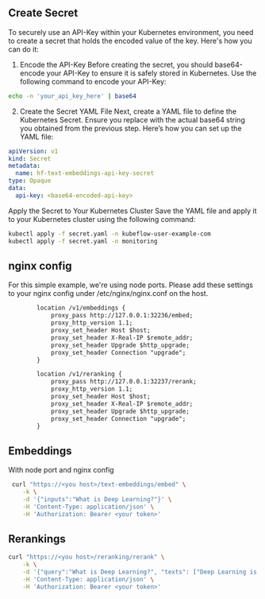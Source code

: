 ## Create Secret

To securely use an API-Key within your Kubernetes environment, you need to
create a secret that holds the encoded value of the key. Here's how you can do
it:

1. Encode the API-Key Before creating the secret, you should base64-encode your
   API-Key to ensure it is safely stored in Kubernetes. Use the following
   command to encode your API-Key:
```sh
echo -n 'your_api_key_here' | base64
```
2. Create the Secret YAML File Next, create a YAML file to define the
   Kubernetes Secret. Ensure you replace <base64-encoded-api-key> with the
   actual base64 string you obtained from the previous step. Here’s how you can
   set up the YAML file:

```yaml
apiVersion: v1
kind: Secret
metadata:
  name: hf-text-embeddings-api-key-secret
type: Opaque
data:
  api-key: <base64-encoded-api-key>
```

Apply the Secret to Your Kubernetes Cluster Save the YAML file and apply it to your Kubernetes cluster using the following command:
```sh
kubectl apply -f secret.yaml -n kubeflow-user-example-com
kubectl apply -f secret.yaml -n monitoring 
```

## nginx config
For this simple example, we're using node ports. Please add these settings to
your nginx config under /etc/nginx/nginx.conf on the host.

```txt
        location /v1/embeddings {
            proxy_pass http://127.0.0.1:32236/embed;
            proxy_http_version 1.1;
            proxy_set_header Host $host;
            proxy_set_header X-Real-IP $remote_addr;
            proxy_set_header Upgrade $http_upgrade;
            proxy_set_header Connection "upgrade";
        }

        location /v1/reranking {
            proxy_pass http://127.0.0.1:32237/rerank;
            proxy_http_version 1.1;
            proxy_set_header Host $host;
            proxy_set_header X-Real-IP $remote_addr;
            proxy_set_header Upgrade $http_upgrade;
            proxy_set_header Connection "upgrade";
        }
```

## Embeddings

With node port and nginx config

```sh
 curl "https://<you host>/text-embeddings/embed" \
    -k \
    -d '{"inputs":"What is Deep Learning?"}' \
    -H 'Content-Type: application/json' \
    -H 'Authorization: Bearer <your token>'
```

## Rerankings

```sh
curl "https://<you host>/reranking/rerank" \
    -k \
    -d '{"query":"What is Deep Learning?", "texts": ["Deep Learning is not...", "Deep learning is..."]}' \
    -H 'Content-Type: application/json' \
    -H 'Authorization: Bearer <your token>'
```
